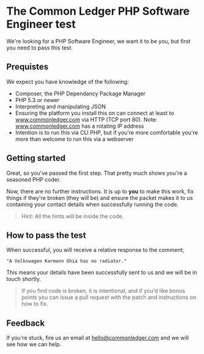 # The Common Ledger PHP Software Engineer test

We're looking for a PHP Software Engineer, we want it to be you, but first you need to pass this test.

## Prequistes

We expect you have knowledge of the following:

- Composer, the PHP Dependancy Package Manager
- PHP 5.3 or newer
- Interpreting and manipulating JSON
- Ensuring the platform you install this on can connect at least to www.commonledger.com via HTTP (TCP port 80). Note: www.commonledger.com has a rotating IP address
- Intention is to run this via CLI PHP, but if you're more comfortable you're more than welcome to run this via a webserver

## Getting started

Great, so you've passed the first step. That pretty much shows you're a seasoned PHP coder. 

Now, there are no further instructions. It is up to __you__ to make this work, fix things if they're broken (they will be) and ensure the packet makes it to us containing your contact details when successfully running the code.

> Hint: All the hints will be inside the code.

## How to pass the test

When successful, you will receive a relative response to the comment; 

``
"A Volkswagen Karmann Ghia has no radiator." 
``

This means your details have been successfully sent to us and we will be in touch shortly.

> If you find code is broken, it is intentional, and if you'd like bonus points you can issue a pull request with the patch and instructions on how to fix.

## Feedback

If you're stuck, fire us an email at hello@commonledger.com and we will see how we can help.




